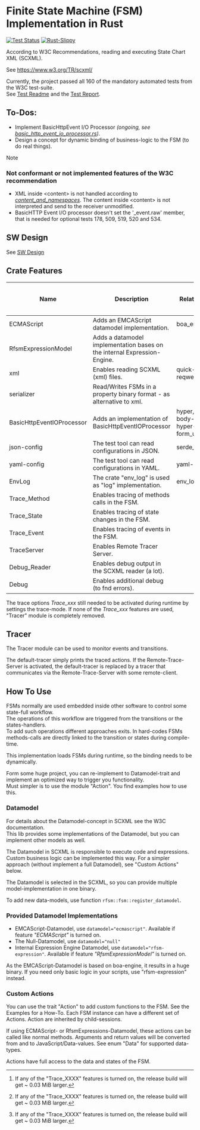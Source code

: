 # Finite State Machine (FSM) Implementation in Rust

[![Test Status](https://github.com/BWeng20/rFSM/actions/workflows/rust.yml/badge.svg)](https://github.com/BWeng20/rFSM/actions/workflows/rust.yml) [![Rust-Slippy](https://github.com/BWeng20/rFSM/actions/workflows/rust-clippy.yml/badge.svg)](https://github.com/BWeng20/rFSM/actions/workflows/rust-clippy.yml)

According to W3C Recommendations, reading and executing State Chart XML (SCXML).

See https://www.w3.org/TR/scxml/

Currently, the project passed all 160 of the mandatory automated tests from the W3C test-suite.<br/>
See [Test Readme](test/w3c/README.md) and the [Test Report](test/w3c/REPORT.MD).

## To-Dos:

+ Implement BasicHttpEvent I/O Processor _(ongoing, see [basic_http_event_io_processor.rs](src/basic_http_event_io_processor.rs))_.
+ Design a concept for dynamic binding of business-logic to the FSM (to do real things). 


> [!NOTE]
> ### Not conformant or not implemented features of the W3C recommendation
> 
> + XML inside &lt;content> is not handled according to _[content_and_namespaces](doc/W3C_SCXML_2024_07_13/index.html#content_and_namespaces)_. The content inside &lt;content> is not
>  interpreted and send to the receiver unmodified.
> + BasicHTTP Event I/O processor doesn't set the '_event.raw' member, that is needed for optional 
>   tests 178, 509, 519, 520 and 534.

## SW Design

See [SW Design](SW_Design.md)

## Crate Features

| Name                      | Description                                                              | Related crates                                            | Impact on Size<br/>of Release Build |
|---------------------------|--------------------------------------------------------------------------|-----------------------------------------------------------|-------------------------------------|
| ECMAScript                | Adds an EMCAScript datamodel implementation.                             | boa_engine                                                | +&#160;~&#160;10.25&#160;MiB        |
| RfsmExpressionModel       | Adds a datamodel implementation bases on the internal Expression-Engine. |                                                           | +&#160;~&#160;0.09&#160;MiB         |
| xml                       | Enables reading SCXML (xml) files.                                       | quick-xml, reqwest                                        | +&#160;~&#160;2,5&#160;MiB          |
| serializer                | Read/Writes FSMs in a property binary format - as alternative to xml.    |                                                           | +&#160;~&#160;0.1 MiB               |
| BasicHttpEventIOProcessor | Adds an implementation of BasicHttpEventIOProcessor                      | hyper, http-body-util, hyper-util, tokio, form_urlencoded | _- not finished -_                  |
| json-config               | The test tool can read configurations in JSON.                           | serde_json                                                | +&#160;~&#160;0.003&#160;MiB        |
| yaml-config               | The test tool can read configurations in YAML.                           | yaml-rust                                                 | -&#160;~&#160;0.001&#160;MiB        |
| EnvLog                    | The crate "env_log" is used as "log" implementation.                     | env_log                                                   | +&#160;~&#160;1.21&#160;MiB         |
| Trace_Method              | Enables tracing of methods calls in the FSM.                             |                                                           | [^1]                                |
| Trace_State               | Enables tracing of state changes in the FSM.                             |                                                           | [^1]                                |
| Trace_Event               | Enables tracing of events in the FSM.                                    |                                                           | [^1]                                |
| TraceServer               | Enables Remote Tracer Server.                                            |                                                           | _- not finished -_                  |
| Debug_Reader              | Enables debug output in the SCXML reader (a lot).                        |                                                           | _don't use it!_                     |
| Debug                     | Enables additional debug (to fnd errors).                                |                                                           | _don't use it!_                     |

The trace options <i>Trace_xxx</i> still needed to be activated during runtime by settings the trace-mode.
If none of the <i>Trace_xxx</i> features are used, "Tracer" module is completely removed.

[^1]: If any of the "Trace_XXXX" features is turned on, the release build will get ~ 0.03 MiB larger. 

## Tracer

The Tracer module can be used to monitor events and transitions.<br/>

The default-tracer simply prints the traced actions. If the Remote-Trace-Server is activated, the default-tracer is 
replaced by a tracer that communicates via the Remote-Trace-Server with some remote-client.   

## How To Use

FSMs normally are used embedded inside other software to control some state-full workflow.<br/> 
The operations of this workflow are triggered from the transitions or the states-handlers.  
To add such operations different approaches exits. In hard-codes FSMs methods-calls are directly
linked to the transition or states during compile-time.<br/>

This implementation loads FSMs during runtime, so the binding needs to be dynamically.<br/> 

Form some huge project, you can re-implement to Datamodel-trait and implement an optimized way to trigger you 
functionality.<br/>
Must simpler is to use the module "Action". You find examples how to use this.

### Datamodel

For details about the Datamodel-concept in SCXML see the W3C documentation.<br/>
This lib provides some implementations of the Datamodel, but you can implement
other models as well.

The Datamodel in SCXML is responsible to execute code and expressions. Custom business logic
can be implemented this way. For a simpler approach (without implement a full Datamodel), see 
"Custom Actions" below.

The Datamodel is selected in the SCXML, so you can provide multiple model-implementation in
one binary.

To add new data-models, use function `rfsm::fsm::register_datamodel`.

### Provided Datamodel Implementations

+ EMCAScript-Datamodel, use `datamodel="ecmascript"`. Available if feature _"ECMAScript"_ is turned on.
+ The Null-Datamodel, use `datamodel="null"`
+ Internal Expression Engine Datamodel, use `datamodel="rfsm-expression"`. Available if feature _"RfsmExpressionModel"_ is turned on.

As the EMCAScript-Datamodel is based on boa-engine, it results in a huge binary. 
If you need only basic logic in your scripts, use "rfsm-expression" instead.

### Custom Actions

You can use the trait "Action" to add custom functions to the FSM. See the Examples for a How-To.
Each FSM instance can have a different set of Actions. Action are inherited by child-sessions.

If using ECMAScript- or RfsmExpressions-Datamodel, these actions can be called like normal methods. 
Arguments and return values will be converted from and to JavaScript/Data-values. See enum "Data" for supported data-types.

Actions have full access to the data and states of the FSM.

